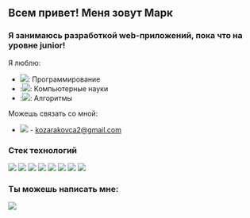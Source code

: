 ## Всем привет! Меня зовут Марк

### Я занимаюсь разработкой web-приложений, пока что на уровне junior!

Я люблю:
- <img src="https://img.icons8.com/external-itim2101-lineal-color-itim2101/40/undefined/external-programming-engineering-itim2101-lineal-color-itim2101.png"/>: Программирование
- :<img src="https://img.icons8.com/external-flaticons-lineal-color-flat-icons/40/undefined/external-byte-computer-science-flaticons-lineal-color-flat-icons.png"/>: Компьютерные науки 
- :<img src="https://img.icons8.com/external-flaticons-flat-flat-icons/40/undefined/external-computer-science-computer-science-flaticons-flat-flat-icons.png"/>: Алгоритмы

Можешь связать со мной:
- <img src="https://img.icons8.com/fluency/35/undefined/gmail.png"/> - kozarakovca2@gmail.com


### Стек технологий
<p>
<img src="https://img.icons8.com/color/48/undefined/python--v1.png"/>
<img src="https://img.icons8.com/external-tal-revivo-shadow-tal-revivo/24/undefined/external-django-a-high-level-python-web-framework-that-encourages-rapid-development-logo-shadow-tal-revivo.png"/>
<img src="https://img.icons8.com/fluency/48/undefined/retro-robot.png"/>
<img src="https://img.icons8.com/color/48/undefined/mongodb.png"/>
<img src="https://img.icons8.com/color/48/undefined/postgreesql.png"/>
<img src="https://img.icons8.com/color/48/undefined/html-5--v1.png"/>
<img src="https://img.icons8.com/color/48/undefined/css3.png"/>
<img src="https://img.icons8.com/color/48/undefined/bootstrap.png"/>
</p>


### Ты можешь написать мне:
<a href="https://t.me/Cowboy_Namir"><img src="https://img.icons8.com/color/48/undefined/telegram-app--v1.png"/></a>

